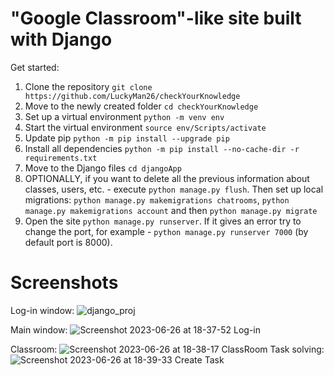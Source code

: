 # "Google Classroom"-like site built with Django
Get started: 

1. Clone the repository `git clone https://github.com/LuckyMan26/checkYourKnowledge`
2. Move to the newly created folder `cd checkYourKnowledge`
3. Set up a virtual environment `python -m venv env`
4. Start the virtual environment `source env/Scripts/activate`
5. Update pip `python -m pip install --upgrade pip`
6. Install all dependencies `python -m pip install --no-cache-dir -r requirements.txt`
7. Move to the Django files `cd djangoApp`
8. OPTIONALLY, if you want to delete all the previous information about classes, users, etc. - execute `python manage.py flush`. Then set up local migrations: `python manage.py makemigrations chatrooms`, `python manage.py makemigrations account` and then `python manage.py migrate`
9. Open the site `python manage.py runserver`. If it gives an error try to change the port, for example - `python manage.py runserver 7000` (by default port is 8000).

# Screenshots
Log-in window:
![django_proj](https://github.com/LuckyMan26/checkYourKnowledge/assets/90770582/f1d2367b-6382-4981-a590-e9b6a66a1292)

Main window:
![Screenshot 2023-06-26 at 18-37-52 Log-in](https://github.com/LuckyMan26/checkYourKnowledge/assets/90770582/bfef914d-158a-4163-966f-7e1862495ddf)

Classroom:
![Screenshot 2023-06-26 at 18-38-17 ClassRoom](https://github.com/LuckyMan26/checkYourKnowledge/assets/90770582/cbf2673a-09f9-4959-ab1b-f54e6974cfda)
Task solving:
![Screenshot 2023-06-26 at 18-39-33 Create Task](https://github.com/LuckyMan26/checkYourKnowledge/assets/90770582/145907de-1c79-4218-ad27-b36475c02b3e)
